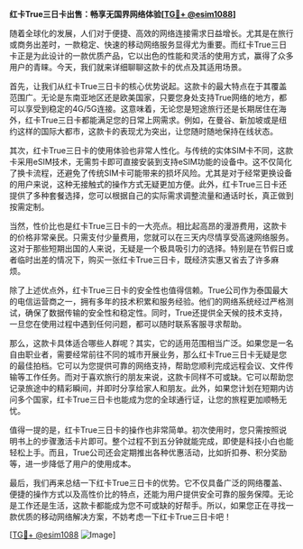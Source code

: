 **红卡True三日卡出售：畅享无国界网络体验[[TG💪+ @esim1088](https://t.me/s/esim1088)]**

随着全球化的发展，人们对于便捷、高效的网络连接需求日益增长。尤其是在旅行或商务出差时，一款稳定、快速的移动网络服务显得尤为重要。而红卡True三日卡正是为此设计的一款优质产品，它以出色的性能和灵活的使用方式，赢得了众多用户的青睐。今天，我们就来详细聊聊这款卡的优点及其适用场景。

首先，让我们从红卡True三日卡的核心优势说起。这款卡的最大特点在于其覆盖范围广。无论是东南亚地区还是欧美国家，只要您身处支持True网络的地方，都可以享受到稳定的4G/5G连接。这意味着，无论您是短途旅行还是长期居住在海外，红卡True三日卡都能满足您的日常上网需求。例如，在曼谷、新加坡或是纽约这样的国际大都市，这款卡的表现尤为突出，让您随时随地保持在线状态。

其次，红卡True三日卡的使用体验也非常人性化。与传统的实体SIM卡不同，这款卡采用eSIM技术，无需剪卡即可直接安装到支持eSIM功能的设备中。这不仅简化了换卡流程，还避免了传统SIM卡可能带来的损坏风险。尤其是对于经常更换设备的用户来说，这种无接触式的操作方式无疑更加方便。此外，红卡True三日卡还提供了多种套餐选择，您可以根据自己的实际需求调整流量和通话时长，真正做到按需定制。

当然，性价比也是红卡True三日卡的一大亮点。相比起高昂的漫游费用，这款卡的价格非常亲民。只需支付少量费用，您就可以在三天内尽情享受高速网络服务。这对于那些短期出国的人来说，无疑是一个极具吸引力的选择。特别是在节假日或者临时出差的情况下，购买一张红卡True三日卡，既经济实惠又省去了许多麻烦。

除了上述优点外，红卡True三日卡的安全性也值得信赖。True公司作为泰国最大的电信运营商之一，拥有多年的技术积累和服务经验。他们的网络系统经过严格测试，确保了数据传输的安全性和稳定性。同时，True还提供全天候的技术支持，一旦您在使用过程中遇到任何问题，都可以随时联系客服寻求帮助。

那么，这款卡具体适合哪些人群呢？其实，它的适用范围相当广泛。如果您是一名自由职业者，需要经常前往不同的城市开展业务，那么红卡True三日卡无疑是您的最佳拍档。它可以为您提供可靠的网络支持，帮助您顺利完成远程会议、文件传输等工作任务。而对于喜欢旅行的朋友来说，这款卡同样不可或缺。它可以帮助您记录旅途中的精彩瞬间，并即时分享给家人和朋友。此外，如果您计划在短期内访问多个国家，红卡True三日卡也能成为您的全球通行证，让您的旅程更加顺畅无忧。

值得一提的是，红卡True三日卡的操作也非常简单。初次使用时，您只需按照说明书上的步骤激活卡片即可。整个过程不到五分钟就能完成，即使是科技小白也能轻松上手。而且，True公司还会定期推出各种优惠活动，比如折扣券、积分奖励等，进一步降低了用户的使用成本。

最后，我们再来总结一下红卡True三日卡的优势。它不仅具备广泛的网络覆盖、便捷的操作方式以及高性价比的特点，还能为用户提供安全可靠的服务保障。无论是工作还是生活，这款卡都能成为您不可或缺的好帮手。所以，如果您正在寻找一款优质的移动网络解决方案，不妨考虑一下红卡True三日卡吧！

[[TG💪+ @esim1088](https://t.me/s/esim1088) ![Image](https://i.postimg.cc/4NQfJmqS/Snipaste-2025-05-13-00-14-12.png)]